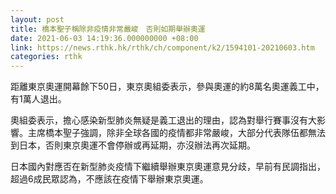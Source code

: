 ```yaml
---
layout: post
title: 橋本聖子稱除非疫情非常嚴峻　否則如期舉辦奧運
date: 2021-06-03 14:19:36.000000000 +08:00
link: https://news.rthk.hk/rthk/ch/component/k2/1594101-20210603.htm
categories: rthk
---
```


距離東京奧運開幕餘下50日，東京奧組委表示，參與奧運的約8萬名奧運義工中，有1萬人退出。

奧組委表示，擔心感染新型肺炎無疑是義工退出的理由，認為對舉行賽事沒有大影響。主席橋本聖子強調，除非全球各國的疫情都非常嚴峻，大部分代表隊伍都無法到日本，否則東京奧運不會停辦或再延期，亦沒辦法再次延期。

日本國內對應否在新型肺炎疫情下繼續舉辦東京奧運意見分歧，早前有民調指出，超過6成民眾認為，不應該在疫情下舉辦東京奧運。
